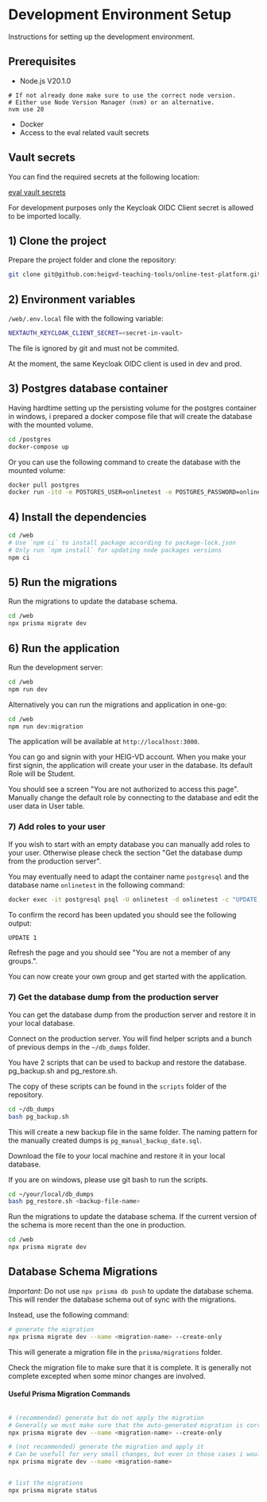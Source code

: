 # Development Environment Setup

Instructions for setting up the development environment.

## Prerequisites

- Node.js V20.1.0
```
# If not already done make sure to use the correct node version.
# Either use Node Version Manager (nvm) or an alternative.
nvm use 20
```
- Docker
- Access to the eval related vault secrets

## Vault secrets

You can find the required secrets at the following location:

[eval vault secrets](https://vault.iict.ch/ui/vault/secrets/iict-eval/kv/list)

For development purposes only the Keycloak OIDC Client secret is allowed to be imported locally.


## 1) Clone the project

Prepare the project folder and clone the repository:

```bash
git clone git@github.com:heigvd-teaching-tools/online-test-platform.git
```

## 2) Environment variables

`/web/.env.local` file with the following variable:
```bash
NEXTAUTH_KEYCLOAK_CLIENT_SECRET=<secret-in-vault>
```
The file is ignored by git and must not be commited.

At the moment, the same Keycloak OIDC client is used in dev and prod.

## 3) Postgres database container

Having hardtime setting up the persisting volume for the postgres container in windows, i prepared a docker compose file that will create the database with the mounted volume.

```bash
cd /postgres
docker-compose up
```

Or you can use the following command to create the database with the mounted volume:

```bash
docker pull postgres
docker run -itd -e POSTGRES_USER=onlinetest -e POSTGRES_PASSWORD=onlinetest -p 5432:5432 -v data:/var/lib/postgresql/data --name postgresql postgres
```

## 4) Install the dependencies

```bash
cd /web
# Use `npm ci` to install package according to package-lock.json
# Only run `npm install` for updating node packages versions
npm ci
```

## 5) Run the migrations

Run the migrations to update the database schema. 

```bash
cd /web
npx prisma migrate dev
```

## 6) Run the application

Run the development server:

```bash
cd /web
npm run dev
```

Alternatively you can run the migrations and application in one-go:
```bash
cd /web
npm run dev:migration
```

The application will be available at `http://localhost:3000`. 

You can go and signin with your HEIG-VD account. When you make your first signin, the application will create your user in the database. Its default Role will be Student. 

You should see a screen "You are not authorized to access this page". 
Manually change the default role by connecting to the database and edit the user data in User table.

### 7) Add roles to your user

If you wish to start with an empty database you can manually add roles to your user. Otherwise please check the section "Get the database dump from the production server".

You may eventually need to adapt the container name `postgresql` and the database name `onlinetest` in the following command:

```bash
docker exec -it postgresql psql -U onlinetest -d onlinetest -c "UPDATE \"User\" SET roles = '{STUDENT,PROFESSOR,SUPER_ADMIN}' WHERE email = 'your.email@heig-vd.ch';" 
```

To confirm the record has been updated you should see the following output:

```bash
UPDATE 1
```

Refresh the page and you should see "You are not a member of any groups.". 

You can now create your own group and get started with the application.

### 7) Get the database dump from the production server

You can get the database dump from the production server and restore it in your local database. 

Connect on the production server. You will find helper scripts and a bunch of previous demps in the `~/db_dumps` folder. 

You have 2 scripts that can be used to backup and restore the database. pg_backup.sh and pg_restore.sh.

The copy of these scripts can be found in the `scripts` folder of the repository.

```bash
cd ~/db_dumps
bash pg_backup.sh
```

This will create a new backup file in the same folder. The naming pattern for the manually created dumps is `pg_manual_backup_date.sql`.

Download the file to your local machine and restore it in your local database.

If you are on windows, please use git bash to run the scripts. 

```bash
cd ~/your/local/db_dumps
bash pg_restore.sh <backup-file-name>
```

Run the migrations to update the database schema. If the current version of the schema is more recent than the one in production.

```bash
cd /web
npx prisma migrate dev
```

## Database Schema Migrations

*Important*: Do not use `npx prisma db push` to update the database schema. This will render the database schema out of sync with the migrations. 

Instead, use the following command:

```bash
# generate the migration
npx prisma migrate dev --name <migration-name> --create-only
```
This will generate a migration file in the `prisma/migrations` folder. 

Check the migration file to make sure that it is complete. It is generally not complete excepted when some minor changes are involved.

#### Useful Prisma Migration Commands

```bash

# (recommended) generate but do not apply the migration 
# Generally we must make sure that the auto-generated migration is correct before applying it.
npx prisma migrate dev --name <migration-name> --create-only

# (not recommended) generate the migration and apply it 
# Can be usefull for very small changes, but even in those cases i would recommend to check the migration before applying it. Keep in mind it must be applied on the production database.
npx prisma migrate dev --name <migration-name>


# list the migrations
npx prisma migrate status
```
